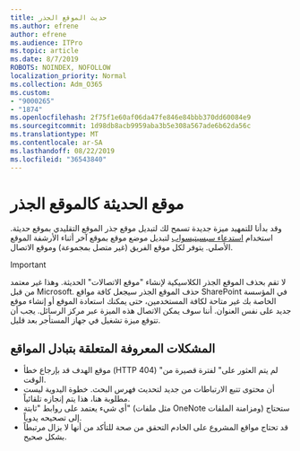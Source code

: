 ```yaml
---
title: حديث الموقع الجذر
ms.author: efrene
author: efrene
ms.audience: ITPro
ms.topic: article
ms.date: 8/7/2019
ROBOTS: NOINDEX, NOFOLLOW
localization_priority: Normal
ms.collection: Adm_O365
ms.custom:
- "9000265"
- "1874"
ms.openlocfilehash: 2f75f1e60af06da47fe846e84bbb370dd60084e9
ms.sourcegitcommit: 1d98db8acb9959aba3b5e308a567ade6b62da56c
ms.translationtype: MT
ms.contentlocale: ar-SA
ms.lasthandoff: 08/22/2019
ms.locfileid: "36543840"
---
```

# <a name="modern-site-as-root-site"></a>موقع الحديثة كالموقع الجذر

وقد بدأنا للتمهيد ميزة جديدة تسمح لك لتبديل موقع جذر الموقع التقليدي بموقع حديثة. استخدام [استدعاء سبسيتيسواب](https://docs.microsoft.com/powershell/module/sharepoint-online/invoke-spositeswap?view=sharepoint-ps) لتبديل موضع موقع بموقع آخر أثناء الأرشفة الموقع الأصلي. يتوفر لكل موقع الفريق (غير متصل بمجموعة) وموقع الاتصال. 

>[!Important]
> لا تقم بحذف الموقع الجذر الكلاسيكية لإنشاء "موقع الاتصالات" الحديثة. وهذا غير معتمد من قبل Microsoft. حذف الموقع الجذر سيجعل كافة مواقع SharePoint في المؤسسة الخاصة بك غير متاحة لكافة المستخدمين، حتى يمكنك استعادة الموقع أو إنشاء موقع جديد على نفس العنوان. أننا سوف يمكن الاتصال هذه الميزة عبر مركز الرسائل. يجب أن تتوقع ميزة تشغيل في جهاز المستأجر بعد قليل.

## <a name="known-issues-with-swapping-sites"></a>المشكلات المعروفة المتعلقة بتبادل المواقع
- موقع الهدف قد بإرجاع خطأ (HTTP 404) "لم يتم العثور على" لفترة قصيرة من الوقت.
- أن محتوى تتبع الارتباطات من جديد لتحديث فهرس البحث. خطوة اليدوية ليست مطلوبة هنا، هذا يتم إنجازه تلقائياً.
- أي شيء يعتمد على روابط "ثابتة" (مثل ملفات OneNote ومزامنة الملفات) ستحتاج إلى تصحيحه يدوياً.
- قد تحتاج مواقع المشروع على الخادم التحقق من صحة للتأكد من أنها لا يزال مرتبطاً بشكل صحيح. 
